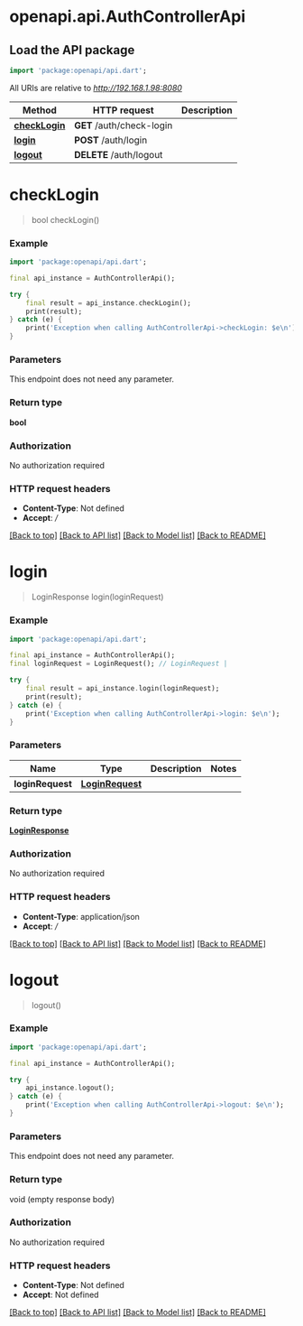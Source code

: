 # openapi.api.AuthControllerApi

## Load the API package
```dart
import 'package:openapi/api.dart';
```

All URIs are relative to *http://192.168.1.98:8080*

Method | HTTP request | Description
------------- | ------------- | -------------
[**checkLogin**](AuthControllerApi.md#checklogin) | **GET** /auth/check-login | 
[**login**](AuthControllerApi.md#login) | **POST** /auth/login | 
[**logout**](AuthControllerApi.md#logout) | **DELETE** /auth/logout | 


# **checkLogin**
> bool checkLogin()



### Example
```dart
import 'package:openapi/api.dart';

final api_instance = AuthControllerApi();

try {
    final result = api_instance.checkLogin();
    print(result);
} catch (e) {
    print('Exception when calling AuthControllerApi->checkLogin: $e\n');
}
```

### Parameters
This endpoint does not need any parameter.

### Return type

**bool**

### Authorization

No authorization required

### HTTP request headers

 - **Content-Type**: Not defined
 - **Accept**: */*

[[Back to top]](#) [[Back to API list]](../README.md#documentation-for-api-endpoints) [[Back to Model list]](../README.md#documentation-for-models) [[Back to README]](../README.md)

# **login**
> LoginResponse login(loginRequest)



### Example
```dart
import 'package:openapi/api.dart';

final api_instance = AuthControllerApi();
final loginRequest = LoginRequest(); // LoginRequest | 

try {
    final result = api_instance.login(loginRequest);
    print(result);
} catch (e) {
    print('Exception when calling AuthControllerApi->login: $e\n');
}
```

### Parameters

Name | Type | Description  | Notes
------------- | ------------- | ------------- | -------------
 **loginRequest** | [**LoginRequest**](LoginRequest.md)|  | 

### Return type

[**LoginResponse**](LoginResponse.md)

### Authorization

No authorization required

### HTTP request headers

 - **Content-Type**: application/json
 - **Accept**: */*

[[Back to top]](#) [[Back to API list]](../README.md#documentation-for-api-endpoints) [[Back to Model list]](../README.md#documentation-for-models) [[Back to README]](../README.md)

# **logout**
> logout()



### Example
```dart
import 'package:openapi/api.dart';

final api_instance = AuthControllerApi();

try {
    api_instance.logout();
} catch (e) {
    print('Exception when calling AuthControllerApi->logout: $e\n');
}
```

### Parameters
This endpoint does not need any parameter.

### Return type

void (empty response body)

### Authorization

No authorization required

### HTTP request headers

 - **Content-Type**: Not defined
 - **Accept**: Not defined

[[Back to top]](#) [[Back to API list]](../README.md#documentation-for-api-endpoints) [[Back to Model list]](../README.md#documentation-for-models) [[Back to README]](../README.md)


